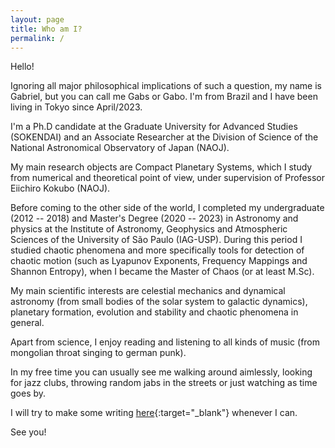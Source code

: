 ```yaml
---
layout: page
title: Who am I?
permalink: /
---
```


Hello!

Ignoring all major philosophical implications of such a question, my name is Gabriel, but you can call me Gabs or Gabo. I'm from Brazil and I have been living in Tokyo since April/2023.

I'm a Ph.D candidate at the Graduate University for Advanced Studies (SOKENDAI) and an Associate Researcher at the Division of Science of the National Astronomical Observatory of Japan (NAOJ).

My main research objects are Compact Planetary Systems, which I study from numerical and theoretical point of view, under supervision of Professor Eiichiro Kokubo (NAOJ).

Before coming to the other side of the world, I completed my undergraduate (2012 -- 2018) and Master's Degree (2020 -- 2023) in Astronomy and physics at the Institute of Astronomy, Geophysics and Atmospheric Sciences of the University of São Paulo (IAG-USP). During this period I studied chaotic phenomena and more specifically tools for detection of chaotic motion (such as Lyapunov Exponents, Frequency Mappings and Shannon Entropy), when I became the Master of Chaos (or at least M.Sc).

My main scientific interests are celestial mechanics and dynamical astronomy (from small bodies of the solar system to galactic dynamics), planetary formation, evolution and stability and chaotic phenomena in general.

Apart from science, I enjoy reading and listening to all kinds of music (from mongolian throat singing to german punk).

In my free time you can usually see me walking around aimlessly, looking for jazz clubs, throwing random jabs in the streets or just watching as time goes by.

I will try to make some writing [here](../notes/){:target="_blank"} whenever I can.

See you!
